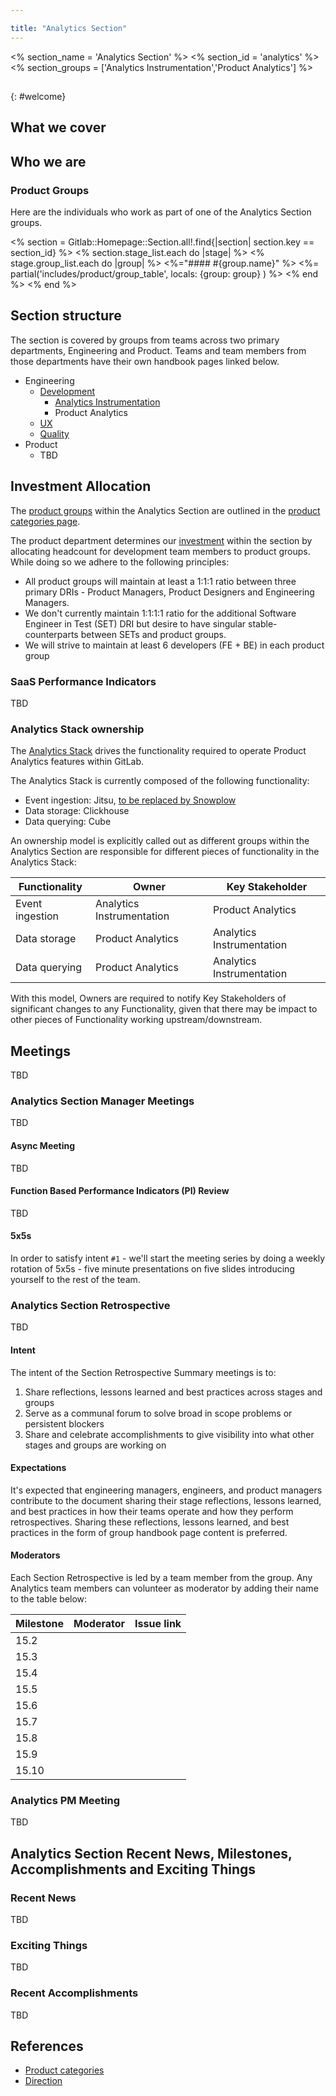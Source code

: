 ```yaml
---

title: "Analytics Section"
---
```


<% section_name = 'Analytics Section' %>
<% section_id = 'analytics' %>
<% section_groups = ['Analytics Instrumentation','Product Analytics'] %>

##





{: #welcome}

## What we cover

## Who we are



### Product Groups
Here are the individuals who work as part of one of the Analytics Section groups.

<% section = Gitlab::Homepage::Section.all!.find{|section| section.key == section_id} %>
<% section.stage_list.each do |stage| %>
   <% stage.group_list.each do |group| %>
<%="#### #{group.name}" %>
<%= partial('includes/product/group_table', locals: {group: group} ) %>
   <% end %>
<% end %>

## Section structure
The section is covered by groups from teams across two primary departments, Engineering and Product. Teams and team members from those departments have their own handbook pages linked below.

* Engineering
   * [Development](/handbook/engineering/development/)
      * [Analytics Instrumentation](/handbook/engineering/development/analytics/analytics-instrumentation/)
      * Product Analytics
   * [UX](/handbook/product/ux/#team-structure)
   * [Quality](/handbook/engineering/quality/#quality-engineering-structure)
* Product
   * TBD

## Investment Allocation
The [product groups](/company/team/structure/#product-groups) within the Analytics Section are outlined in the [product categories page](/handbook/product/categories/#analytics-section).

The product department determines our [investment](https://internal.gitlab.com/handbook/product/investment/) within the section by allocating headcount for development team members to product groups. While doing so we adhere to the following principles:
* All product groups will maintain at least a 1:1:1 ratio between three primary DRIs - Product Managers, Product Designers and Engineering Managers.
* We don't currently maintain 1:1:1:1 ratio for the additional Software Engineer in Test (SET) DRI but desire to have singular stable-counterparts between SETs and product groups.
* We will strive to maintain at least 6 developers (FE + BE) in each product group

### SaaS Performance Indicators
TBD

### Analytics Stack ownership

The [Analytics Stack](https://gitlab.com/groups/gitlab-org/-/epics/8562) drives the functionality required to operate Product Analytics features within GitLab.

The Analytics Stack is currently composed of the following functionality:

- Event ingestion: Jitsu, [to be replaced by Snowplow](https://gitlab.com/groups/gitlab-org/-/epics/9865)
- Data storage: Clickhouse
- Data querying: Cube

An ownership model is explicitly called out as different groups within the Analytics Section are responsible for different pieces of functionality in the Analytics Stack:

| Functionality | Owner | Key Stakeholder |
|---|---|---|
| Event ingestion | Analytics Instrumentation | Product Analytics |
| Data storage | Product Analytics | Analytics Instrumentation |
| Data querying | Product Analytics | Analytics Instrumentation |

With this model, Owners are required to notify Key Stakeholders of significant changes to any Functionality, given that there may be impact to other pieces of Functionality working upstream/downstream.

## Meetings
TBD

### Analytics Section Manager Meetings
TBD

#### Async Meeting
TBD

#### Function Based Performance Indicators (PI) Review
TBD

#### 5x5s
In order to satisfy intent `#1` - we'll start the meeting series by doing a weekly rotation of 5x5s - five minute presentations on five slides introducing yourself to the rest of the team.

### Analytics Section Retrospective
TBD

#### Intent
The intent of the Section Retrospective Summary meetings is to:
1. Share reflections, lessons learned and best practices across stages and groups
1. Serve as a communal forum to solve broad in scope problems or persistent blockers 
1. Share and celebrate accomplishments to give visibility into what other stages and groups are working on

#### Expectations
It's expected that engineering managers, engineers, and product managers contribute to the document sharing their stage reflections, lessons learned, and best practices in how their teams operate and how they perform retrospectives. Sharing these reflections, lessons learned, and best practices in the form of group handbook page content is preferred.

#### Moderators
Each Section Retrospective is led by a team member from the group. Any Analytics team members can volunteer as moderator by adding their name to the table below:

| Milestone | Moderator | Issue link |
| --------- | --------- | ---------- |
| 15.2  |  |  |
| 15.3  |  |  |
| 15.4  |  |  |
| 15.5  |  |  |
| 15.6  |  |  |
| 15.7  |  |  |
| 15.8  |  |  |
| 15.9  |  |  |
| 15.10  |  |  |



### Analytics PM Meeting
TBD


## Analytics Section Recent News, Milestones, Accomplishments and Exciting Things

### Recent News
TBD

### Exciting Things
TBD

### Recent Accomplishments
TBD

## References
* [Product categories](/handbook/product/categories/#analytics-section)
* [Direction](/direction/analytics/)


